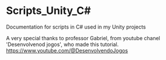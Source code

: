 # Scripts_Unity_C#
Documentation for scripts in C# used in my Unity projects

A very special thanks to professor Gabriel, from youtube chanel 'Desenvolvenod jogos', who made this tutorial.
https://www.youtube.com/@DesenvolvendoJogos
